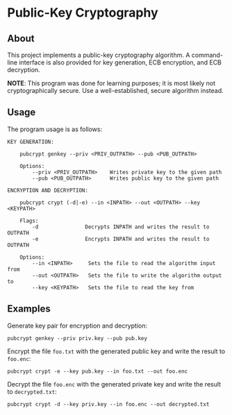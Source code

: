 Public-Key Cryptography
=======================

About
-----

This project implements a public-key cryptography algorithm. A command-line interface is also provided for key generation, ECB encryption, and ECB decryption.

**NOTE**: This program was done for learning purposes; it is most likely not cryptographically secure. Use a well-established, secure algorithm instead.

Usage
-----

The program usage is as follows:

    KEY GENERATION:

        pubcrypt genkey --priv <PRIV_OUTPATH> --pub <PUB_OUTPATH>

        Options:
            --priv <PRIV_OUTPATH>    Writes private key to the given path
            --pub <PUB_OUTPATH>      Writes public key to the given path

    ENCRYPTION AND DECRYPTION:

        pubcrypt crypt (-d|-e) --in <INPATH> --out <OUTPATH> --key <KEYPATH>

        Flags:
            -d               Decrypts INPATH and writes the result to OUTPATH
            -e               Encrypts INPATH and writes the result to OUTPATH

        Options:
            --in <INPATH>     Sets the file to read the algorithm input from
            --out <OUTPATH>   Sets the file to write the algorithm output to
            --key <KEYPATH>   Sets the file to read the key from

Examples
--------

Generate key pair for encryption and decryption:

    pubcrypt genkey --priv priv.key --pub pub.key

Encrypt the file `foo.txt` with the generated public key and write the result to `foo.enc`:

    pubcrypt crypt -e --key pub.key --in foo.txt --out foo.enc

Decrypt the file `foo.enc` with the generated private key and write the result to `decrypted.txt`:

    pubcrypt crypt -d --key priv.key --in foo.enc --out decrypted.txt
